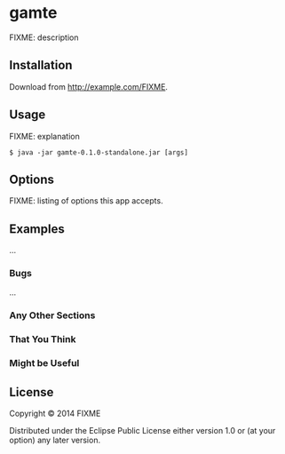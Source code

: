 # gamte

FIXME: description

## Installation

Download from http://example.com/FIXME.

## Usage

FIXME: explanation

    $ java -jar gamte-0.1.0-standalone.jar [args]

## Options

FIXME: listing of options this app accepts.

## Examples

...

### Bugs

...

### Any Other Sections
### That You Think
### Might be Useful

## License

Copyright © 2014 FIXME

Distributed under the Eclipse Public License either version 1.0 or (at
your option) any later version.
